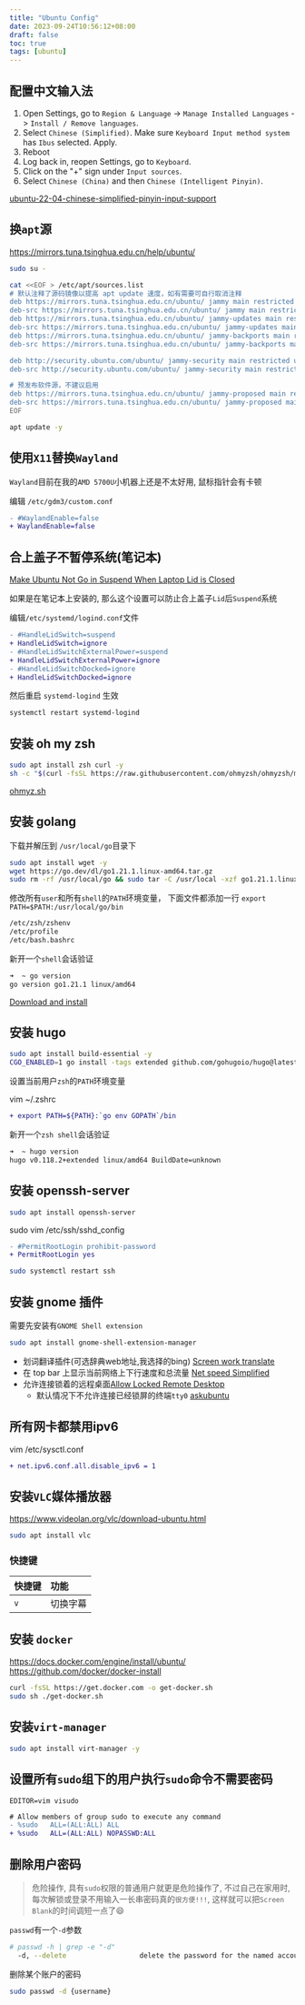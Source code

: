 ```yaml
---
title: "Ubuntu Config"
date: 2023-09-24T10:56:12+08:00
draft: false
toc: true
tags: [ubuntu]
---
```


## 配置中文输入法

1. Open Settings, go to `Region & Language` -> `Manage Installed Languages` -> `Install / Remove languages`.
2. Select `Chinese (Simplified)`. Make sure `Keyboard Input method system` has `Ibus` selected. Apply.
3. Reboot
4. Log back in, reopen Settings, go to `Keyboard`.
5. Click on the "+" sign under `Input sources`.
6. Select `Chinese (China)` and then `Chinese (Intelligent Pinyin)`.

[ubuntu-22-04-chinese-simplified-pinyin-input-support](https://askubuntu.com/questions/1408873/ubuntu-22-04-chinese-simplified-pinyin-input-support)

## 换`apt`源

https://mirrors.tuna.tsinghua.edu.cn/help/ubuntu/

```bash
sudo su -

cat <<EOF > /etc/apt/sources.list
# 默认注释了源码镜像以提高 apt update 速度，如有需要可自行取消注释
deb https://mirrors.tuna.tsinghua.edu.cn/ubuntu/ jammy main restricted universe multiverse
deb-src https://mirrors.tuna.tsinghua.edu.cn/ubuntu/ jammy main restricted universe multiverse
deb https://mirrors.tuna.tsinghua.edu.cn/ubuntu/ jammy-updates main restricted universe multiverse
deb-src https://mirrors.tuna.tsinghua.edu.cn/ubuntu/ jammy-updates main restricted universe multiverse
deb https://mirrors.tuna.tsinghua.edu.cn/ubuntu/ jammy-backports main restricted universe multiverse
deb-src https://mirrors.tuna.tsinghua.edu.cn/ubuntu/ jammy-backports main restricted universe multiverse

deb http://security.ubuntu.com/ubuntu/ jammy-security main restricted universe multiverse
deb-src http://security.ubuntu.com/ubuntu/ jammy-security main restricted universe multiverse

# 预发布软件源，不建议启用
deb https://mirrors.tuna.tsinghua.edu.cn/ubuntu/ jammy-proposed main restricted universe multiverse
deb-src https://mirrors.tuna.tsinghua.edu.cn/ubuntu/ jammy-proposed main restricted universe multiverse
EOF

apt update -y
```

## 使用`X11`替换`Wayland`

`Wayland`目前在我的`AMD 5700U`小机器上还是不太好用, 鼠标指针会有卡顿

编辑 `/etc/gdm3/custom.conf`

```diff
- #WaylandEnable=false
+ WaylandEnable=false
```

## 合上盖子不暂停系统(笔记本)

[Make Ubuntu Not Go in Suspend When Laptop Lid is Closed](https://itsfoss.com/laptop-lid-suspend-ubuntu/)

如果是在笔记本上安装的, 那么这个设置可以防止合上盖子`Lid`后`Suspend`系统

编辑`/etc/systemd/logind.conf`文件

```diff
- #HandleLidSwitch=suspend
+ HandleLidSwitch=ignore
- #HandleLidSwitchExternalPower=suspend
+ HandleLidSwitchExternalPower=ignore
- #HandleLidSwitchDocked=ignore
+ HandleLidSwitchDocked=ignore
```

然后重启 `systemd-logind` 生效

```bash
systemctl restart systemd-logind
```

## 安装 oh my zsh

```bash
sudo apt install zsh curl -y
sh -c "$(curl -fsSL https://raw.githubusercontent.com/ohmyzsh/ohmyzsh/master/tools/install.sh)"
```

[ohmyz.sh](https://ohmyz.sh/)

## 安装 golang

下载并解压到 `/usr/local/go`目录下

```bash
sudo apt install wget -y
wget https://go.dev/dl/go1.21.1.linux-amd64.tar.gz
sudo rm -rf /usr/local/go && sudo tar -C /usr/local -xzf go1.21.1.linux-amd64.tar.gz
```

修改所有`user`和所有`shell`的`PATH`环境变量，
下面文件都添加一行 `export PATH=$PATH:/usr/local/go/bin`

```bash
/etc/zsh/zshenv
/etc/profile
/etc/bash.bashrc
```

新开一个`shell`会话验证

```bash
➜  ~ go version
go version go1.21.1 linux/amd64
```

[Download and install](https://go.dev/doc/install)

## 安装 hugo

```bash
sudo apt install build-essential -y
CGO_ENABLED=1 go install -tags extended github.com/gohugoio/hugo@latest
```

设置当前用户`zsh`的`PATH`环境变量

vim ~/.zshrc

```diff
+ export PATH=${PATH}:`go env GOPATH`/bin
```

新开一个`zsh shell`会话验证

```bash
➜  ~ hugo version
hugo v0.118.2+extended linux/amd64 BuildDate=unknown
```

## 安装 openssh-server

```bash
sudo apt install openssh-server
```

sudo vim /etc/ssh/sshd_config

```diff
- #PermitRootLogin prohibit-password
+ PermitRootLogin yes
```

```bash
sudo systemctl restart ssh
```

## 安装 gnome 插件

需要先安装有`GNOME Shell extension`

```bash
sudo apt install gnome-shell-extension-manager
```

- 划词翻译插件(可选辞典web地址,我选择的bing) [Screen work translate](https://extensions.gnome.org/extension/1849/screen-word-translate/)
- 在 top bar 上显示当前网络上下行速度和总流量 [Net speed Simplified](https://extensions.gnome.org/extension/3724/net-speed-simplified/)
- 允许连接锁着的远程桌面[Allow Locked Remote Desktop](https://extensions.gnome.org/extension/4338/allow-locked-remote-desktop/)
  - 默认情况下不允许连接已经锁屏的终端`tty0` [askubuntu](https://askubuntu.com/questions/1411504/connect-when-remote-desktop-is-on-login-screen-or-screen-locked-without-autolog)

## 所有网卡都禁用ipv6

vim /etc/sysctl.conf

```diff
+ net.ipv6.conf.all.disable_ipv6 = 1
```

## 安装`VLC`媒体播放器

https://www.videolan.org/vlc/download-ubuntu.html

```bash
sudo apt install vlc
```

### 快捷键

|快捷键|功能|
|:--|:--|
|`v`|切换字幕|

## 安装 `docker`

https://docs.docker.com/engine/install/ubuntu/
https://github.com/docker/docker-install

```bash
curl -fsSL https://get.docker.com -o get-docker.sh
sudo sh ./get-docker.sh
```

## 安装`virt-manager`

```bash
sudo apt install virt-manager -y
```

## 设置所有`sudo`组下的用户执行`sudo`命令不需要密码

`EDITOR=vim visudo`

```diff
# Allow members of group sudo to execute any command
- %sudo   ALL=(ALL:ALL) ALL
+ %sudo   ALL=(ALL:ALL) NOPASSWD:ALL
```

## 删除用户密码

> 危险操作, 具有`sudo`权限的普通用户就更是危险操作了, 不过自己在家用时, 每次解锁或登录不用输入一长串密码真的`很方便!!!`, 这样就可以把`Screen Blank`的时间调短一点了😄

`passwd`有一个`-d`参数

```bash
# passwd -h | grep -e "-d"
  -d, --delete                  delete the password for the named account
```

删除某个账户的密码

```bash
sudo passwd -d {username}
```